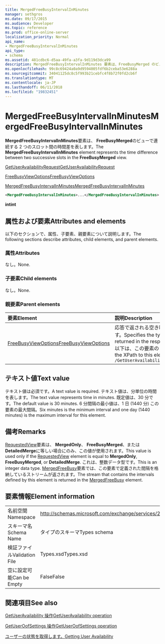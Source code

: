 ```yaml
---
title: MergedFreeBusyIntervalInMinutes
manager: sethgros
ms.date: 09/17/2015
ms.audience: Developer
ms.topic: reference
ms.prod: office-online-server
localization_priority: Normal
api_name:
- MergedFreeBusyIntervalInMinutes
api_type:
- schema
ms.assetid: 481cdbc6-d5aa-49fa-a3fa-9d119d3dca99
description: MergedFreeBusyIntervalInMinutes 要素は、FreeBusyMerged のビューで連続する 2 つのスロット間の時間差を表します。
ms.openlocfilehash: 99c8c69424a0a9d9594005fdf6b2ceba53e6288a
ms.sourcegitcommit: 34041125dc8c5f993b21cebfc4f8b72f0fd2cb6f
ms.translationtype: MT
ms.contentlocale: ja-JP
ms.lasthandoff: 06/11/2018
ms.locfileid: "19832451"
---
```

# <a name="mergedfreebusyintervalinminutes"></a><span data-ttu-id="9c180-103">MergedFreeBusyIntervalInMinutes</span><span class="sxs-lookup"><span data-stu-id="9c180-103">MergedFreeBusyIntervalInMinutes</span></span>

<span data-ttu-id="9c180-104">**MergedFreeBusyIntervalInMinutes**要素は、 **FreeBusyMerged**のビューで連続する 2 つのスロット間の時間差を表します。</span><span class="sxs-lookup"><span data-stu-id="9c180-104">The **MergedFreeBusyIntervalInMinutes** element represents the time difference between two successive slots in the **FreeBusyMerged** view.</span></span> 
  
[<span data-ttu-id="9c180-105">GetUserAvailabilityRequest</span><span class="sxs-lookup"><span data-stu-id="9c180-105">GetUserAvailabilityRequest</span></span>](getuseravailabilityrequest.md)
  
[<span data-ttu-id="9c180-106">FreeBusyViewOptions</span><span class="sxs-lookup"><span data-stu-id="9c180-106">FreeBusyViewOptions</span></span>](freebusyviewoptions.md)
  
[<span data-ttu-id="9c180-107">MergedFreeBusyIntervalInMinutes</span><span class="sxs-lookup"><span data-stu-id="9c180-107">MergedFreeBusyIntervalInMinutes</span></span>](mergedfreebusyintervalinminutes.md)
  
```xml
<MergedFreeBusyIntervalInMinutes>...</MergedFreeBusyIntervalInMinutes>
```

 <span data-ttu-id="9c180-108">**int**</span><span class="sxs-lookup"><span data-stu-id="9c180-108">**int**</span></span>
## <a name="attributes-and-elements"></a><span data-ttu-id="9c180-109">属性および要素</span><span class="sxs-lookup"><span data-stu-id="9c180-109">Attributes and elements</span></span>

<span data-ttu-id="9c180-110">以下のセクションで、属性、子要素、親要素について説明します。</span><span class="sxs-lookup"><span data-stu-id="9c180-110">The following sections describe attributes, child elements, and parent elements.</span></span>
  
### <a name="attributes"></a><span data-ttu-id="9c180-111">属性</span><span class="sxs-lookup"><span data-stu-id="9c180-111">Attributes</span></span>

<span data-ttu-id="9c180-112">なし。</span><span class="sxs-lookup"><span data-stu-id="9c180-112">None.</span></span>
  
### <a name="child-elements"></a><span data-ttu-id="9c180-113">子要素</span><span class="sxs-lookup"><span data-stu-id="9c180-113">Child elements</span></span>

<span data-ttu-id="9c180-114">なし。</span><span class="sxs-lookup"><span data-stu-id="9c180-114">None.</span></span>
  
### <a name="parent-elements"></a><span data-ttu-id="9c180-115">親要素</span><span class="sxs-lookup"><span data-stu-id="9c180-115">Parent elements</span></span>

|<span data-ttu-id="9c180-116">**要素**</span><span class="sxs-lookup"><span data-stu-id="9c180-116">**Element**</span></span>|<span data-ttu-id="9c180-117">**説明**</span><span class="sxs-lookup"><span data-stu-id="9c180-117">**Description**</span></span>|
|:-----|:-----|
|[<span data-ttu-id="9c180-118">FreeBusyViewOptions</span><span class="sxs-lookup"><span data-stu-id="9c180-118">FreeBusyViewOptions</span></span>](freebusyviewoptions.md) <br/> |<span data-ttu-id="9c180-119">応答で返される空き時間情報の情報の種類を指定します。</span><span class="sxs-lookup"><span data-stu-id="9c180-119">Specifies the type of free/busy information returned in the response.</span></span>  <br/> <span data-ttu-id="9c180-120">以下は、この要素の XPath です。</span><span class="sxs-lookup"><span data-stu-id="9c180-120">The following is the XPath to this element:</span></span>  <br/>  `/GetUserAvailabilityRequest/FreeBusyViewOptions` <br/> |
   
## <a name="text-value"></a><span data-ttu-id="9c180-121">テキスト値</span><span class="sxs-lookup"><span data-stu-id="9c180-121">Text value</span></span>

<span data-ttu-id="9c180-122">テキスト値は必須です。</span><span class="sxs-lookup"><span data-stu-id="9c180-122">A text value is required.</span></span> <span data-ttu-id="9c180-123">テキスト値は、分単位の時間を表します。</span><span class="sxs-lookup"><span data-stu-id="9c180-123">The text value represents time in minutes.</span></span> <span data-ttu-id="9c180-124">既定値は、30 分です。</span><span class="sxs-lookup"><span data-stu-id="9c180-124">The default value is 30 minutes.</span></span> <span data-ttu-id="9c180-125">6 分間隔の最小値は、1 日 (1440 分) この要素の最大間隔。</span><span class="sxs-lookup"><span data-stu-id="9c180-125">Six minutes is the minimum interval and one day (1440 minutes) is the maximum interval for this element.</span></span>
  
## <a name="remarks"></a><span data-ttu-id="9c180-126">備考</span><span class="sxs-lookup"><span data-stu-id="9c180-126">Remarks</span></span>

<span data-ttu-id="9c180-127">[RequestedView](requestedview.md)要素は、 **MergedOnly**、 **FreeBusyMerged**、または**DetailedMerge**に等しい場合にのみ、この値が使用されます。</span><span class="sxs-lookup"><span data-stu-id="9c180-127">This value is used only if the [RequestedView](requestedview.md) element is equal to **MergedOnly**, **FreeBusyMerged**, or **DetailedMerge**.</span></span> <span data-ttu-id="9c180-128">これは、整数データ型です。</span><span class="sxs-lookup"><span data-stu-id="9c180-128">This is an integer data type.</span></span> <span data-ttu-id="9c180-129">[MergedFreeBusy](mergedfreebusy.md)要素では、この要素で定義された間隔を格納しているストリームが返されます。</span><span class="sxs-lookup"><span data-stu-id="9c180-129">The stream that contains the intervals defined by this element is returned in the [MergedFreeBusy](mergedfreebusy.md) element.</span></span> 
  
## <a name="element-information"></a><span data-ttu-id="9c180-130">要素情報</span><span class="sxs-lookup"><span data-stu-id="9c180-130">Element information</span></span>

|||
|:-----|:-----|
|<span data-ttu-id="9c180-131">名前空間</span><span class="sxs-lookup"><span data-stu-id="9c180-131">Namespace</span></span>  <br/> |http://schemas.microsoft.com/exchange/services/2006/types  <br/> |
|<span data-ttu-id="9c180-132">スキーマ名</span><span class="sxs-lookup"><span data-stu-id="9c180-132">Schema Name</span></span>  <br/> |<span data-ttu-id="9c180-133">タイプのスキーマ</span><span class="sxs-lookup"><span data-stu-id="9c180-133">Types schema</span></span>  <br/> |
|<span data-ttu-id="9c180-134">検証ファイル</span><span class="sxs-lookup"><span data-stu-id="9c180-134">Validation File</span></span>  <br/> |<span data-ttu-id="9c180-135">Types.xsd</span><span class="sxs-lookup"><span data-stu-id="9c180-135">Types.xsd</span></span>  <br/> |
|<span data-ttu-id="9c180-136">空に設定可能</span><span class="sxs-lookup"><span data-stu-id="9c180-136">Can be Empty</span></span>  <br/> |<span data-ttu-id="9c180-137">False</span><span class="sxs-lookup"><span data-stu-id="9c180-137">False</span></span>  <br/> |
   
## <a name="see-also"></a><span data-ttu-id="9c180-138">関連項目</span><span class="sxs-lookup"><span data-stu-id="9c180-138">See also</span></span>



[<span data-ttu-id="9c180-139">GetUserAvailability 操作</span><span class="sxs-lookup"><span data-stu-id="9c180-139">GetUserAvailability operation</span></span>](getuseravailability-operation.md)
  
[<span data-ttu-id="9c180-140">GetUserOofSettings 操作</span><span class="sxs-lookup"><span data-stu-id="9c180-140">GetUserOofSettings operation</span></span>](getuseroofsettings-operation.md)


[<span data-ttu-id="9c180-141">ユーザーの状態を取得します。</span><span class="sxs-lookup"><span data-stu-id="9c180-141">Getting User Availability</span></span>](http://msdn.microsoft.com/library/d4133fcb-9b0f-4e6b-aadf-a389da83516a%28Office.15%29.aspx)

